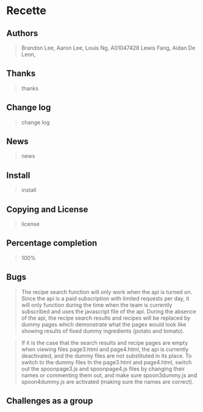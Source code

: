 # Recette

## Authors
> Brandon Lee, 
> Aaron Lee, 
> Louis Ng, A01047428
> Lewis Fang,
> Aidan De Leon, 

## Thanks
> thanks

## Change log
> change log

## News
> news

## Install 
> install

## Copying and License
> license

## Percentage completion
> 100%

## Bugs
> The recipe search function will only work when the api is turned on. Since the api is a paid subscription with limited requests per day, it will only function during the time when the team is currently subscribed and uses the javascript file of the api. During the absence of the api, the recipe search results and recipes will be replaced by dummy pages which demonstrate what the pages would look like showing results of fixed dummy ingredients (potato and tomato).

> If it is the case that the search results and recipe pages are empty when viewing files page3.html and page4.html, the api is currently deactivated, and the dummy files are not substituted in its place. To switch to the dummy files In the page3.html and page4.html, switch out the spoonpage3.js and spoonpage4.js files by changing their names or commenting them out, and make sure spoon3dummy.js and spoon4dummy.js are activated (making sure the names are correct). 

## Challenges as a group
